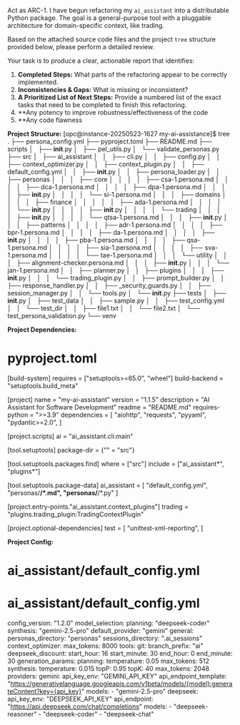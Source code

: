 Act as ARC-1. I have begun refactoring my `ai_assistant` into a distributable Python package. The goal is a general-purpose tool with a pluggable architecture for domain-specific context, like trading.

Based on the attached source code files and the project `tree` structure provided below, please perform a detailed review.

Your task is to produce a clear, actionable report that identifies:
1.  **Completed Steps:** What parts of the refactoring appear to be correctly implemented.
2.  **Inconsistencies & Gaps:** What is missing or inconsistent? 
3.  **A Prioritized List of Next Steps:** Provide a numbered list of the exact tasks that need to be completed to finish this refactoring.
4.  **Any potency to improve robustness/effectiveness of the code
5.  **Any code flawness

**Project Structure:**
[opc@instance-20250523-1627 my-ai-assistance]$ tree
.
├── persona_config.yml
├── pyproject.toml
├── README.md
├── scripts
│   ├── __init__.py
│   ├── pel_utils.py
│   └── validate_personas.py
├── src
│   ├── ai_assistant
│   │   ├── cli.py
│   │   ├── config.py
│   │   ├── context_optimizer.py
│   │   ├── context_plugin.py
│   │   ├── default_config.yml
│   │   ├── __init__.py
│   │   ├── persona_loader.py
│   │   ├── personas
│   │   │   ├── core
│   │   │   │   ├── csa-1.persona.md
│   │   │   │   ├── dca-1.persona.md
│   │   │   │   ├── dpa-1.persona.md
│   │   │   │   ├── __init__.py
│   │   │   │   └── si-1.persona.md
│   │   │   ├── domains
│   │   │   │   ├── finance
│   │   │   │   │   ├── ada-1.persona.md
│   │   │   │   │   └── __init__.py
│   │   │   │   ├── __init__.py
│   │   │   │   └── trading
│   │   │   │       ├── __init__.py
│   │   │   │       └── qtsa-1.persona.md
│   │   │   ├── __init__.py
│   │   │   ├── patterns
│   │   │   │   ├── adr-1.persona.md
│   │   │   │   ├── bpr-1.persona.md
│   │   │   │   ├── da-1.persona.md
│   │   │   │   ├── __init__.py
│   │   │   │   ├── pba-1.persona.md
│   │   │   │   ├── qsa-1.persona.md
│   │   │   │   ├── sia-1.persona.md
│   │   │   │   ├── sva-1.persona.md
│   │   │   │   └── tae-1.persona.md
│   │   │   └── utility
│   │   │       ├── alignment-checker.persona.md
│   │   │       ├── __init__.py
│   │   │       └── jan-1.persona.md
│   │   ├── planner.py
│   │   ├── plugins
│   │   │   ├── __init__.py
│   │   │   └── trading_plugin.py
│   │   ├── prompt_builder.py
│   │   ├── response_handler.py
│   │   ├── _security_guards.py
│   │   ├── session_manager.py
│   │   └── tools.py
│   └── __init__.py
├── tests
│   ├── __init__.py
│   ├── test_data
│   │   ├── sample.py
│   │   ├── test_config.yml
│   │   └── test_dir
│   │       ├── file1.txt
│   │       └── file2.txt
│   └── test_persona_validation.py
└── venv

**Project Dependencies:**
# pyproject.toml
[build-system]
requires = ["setuptools>=65.0", "wheel"]
build-backend = "setuptools.build_meta"

[project]
name = "my-ai-assistant"
version = "1.1.5"
description = "AI Assistant for Software Development"
readme = "README.md"
requires-python = ">=3.9"
dependencies = [
      "aiohttp",
      "requests",
      "pyyaml",
      "pydantic>=2.0",
      ]

[project.scripts]
ai = "ai_assistant.cli:main"

[tool.setuptools]
package-dir = {"" = "src"}

[tool.setuptools.packages.find]
where = ["src"]
include = ["ai_assistant*", "plugins*"]

[tool.setuptools.package-data]
ai_assistant = [
    "default_config.yml",
    "personas/**/*.md",
    "personas/**/*.py"
]

[project.entry-points."ai_assistant.context_plugins"]
trading = "plugins.trading_plugin:TradingContextPlugin"

[project.optional-dependencies]
test = [
    "unittest-xml-reporting", 
]

**Project Config:**
# ai_assistant/default_config.yml
# ai_assistant/default_config.yml
config_version: "1.2.0"
model_selection:
  planning: "deepseek-coder"
  synthesis: "gemini-2.5-pro"
default_provider: "gemini"
general:
  personas_directory: "personas"
  sessions_directory: ".ai_sessions"
context_optimizer:
  max_tokens: 8000
tools:
  git:
    branch_prefix: "ai"
deepseek_discount:
  start_hour: 16
  start_minute: 30
  end_hour: 0
  end_minute: 30
generation_params:
  planning:
    temperature: 0.05
    max_tokens: 512
  synthesis:
    temperature: 0.015
    topP: 0.95
    topK: 40
    max_tokens: 2048
providers:
  gemini:
    api_key_env: "GEMINI_API_KEY"
    api_endpoint_template: "https://generativelanguage.googleapis.com/v1beta/models/{model}:generateContent?key={api_key}"
    models:
      - "gemini-2.5-pro"
  deepseek:
    api_key_env: "DEEPSEEK_API_KEY"
    api_endpoint: "https://api.deepseek.com/chat/completions"
    models:
      - "deepseek-reasoner"
      - "deepseek-coder"
      - "deepseek-chat"      
